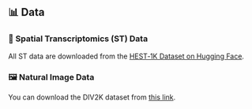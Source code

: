 ## 📊 Data

### 🧬 Spatial Transcriptomics (ST) Data

All ST data are downloaded from the [HEST‑1K Dataset on Hugging Face](https://huggingface.co/datasets/MahmoodLab/hest).

### 🖼️ Natural Image Data

You can download the DIV2K dataset from [this link](https://www.dropbox.com/s/41sn4eie37hp6rh/DIV2K_x2.h5?dl=0).